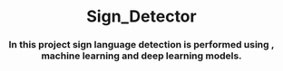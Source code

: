 <h1 align="center">Sign_Detector</h1>
<h3 align="center">In this project sign language detection is performed using , machine learning and deep learning models.</h3>
